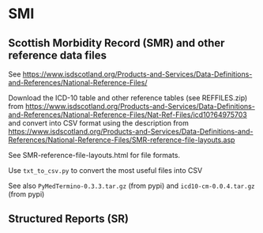# SMI

## Scottish Morbidity Record (SMR) and other reference data files

See https://www.isdscotland.org/Products-and-Services/Data-Definitions-and-References/National-Reference-Files/

Download the ICD-10 table and other reference tables (see REFFILES.zip) from
https://www.isdscotland.org/Products-and-Services/Data-Definitions-and-References/National-Reference-Files/Nat-Ref-Files/icd10?64975703
and convert into CSV format using the description from
https://www.isdscotland.org/Products-and-Services/Data-Definitions-and-References/National-Reference-Files/SMR-reference-file-layouts.asp

See SMR-reference-file-layouts.html for file formats.

Use `txt_to_csv.py` to convert the most useful files into CSV

See also `PyMedTermino-0.3.3.tar.gz` (from pypi) and `icd10-cm-0.0.4.tar.gz` (from pypi)

## Structured Reports (SR)
